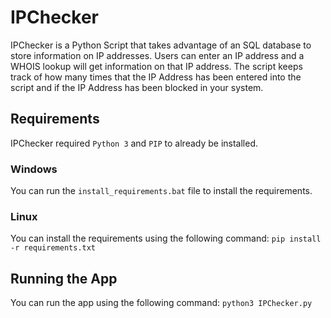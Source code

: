 # IPChecker
IPChecker is a Python Script that takes advantage of an SQL database to store information on IP addresses. Users can enter an IP address and a WHOIS lookup will get information on that IP address. The script keeps track of how many times that the IP Address has been entered into the script and if the IP Address has been blocked in your system.

## Requirements ##
IPChecker required `Python 3` and `PIP` to already be installed.

### Windows ###
You can run the `install_requirements.bat` file to install the requirements.

### Linux ###
You can install the requirements using the following command:
`pip install -r requirements.txt`


## Running the App ##
You can run the app using the following command:
`python3 IPChecker.py`
